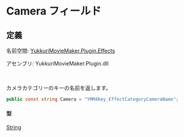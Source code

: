 # Camera フィールド

## 定義

名前空間: [YukkuriMovieMaker.Plugin.Effects](../../index)

アセンブリ: YukkuriMovieMaker.Plugin.dll

<br/>

カメラカテゴリーのキーの名前を返します。

```csharp
public const string Camera = "YMM4Key_EffectCategoryCameraName";
```

#### 型
[String](https://learn.microsoft.com/ja-jp/dotnet/api/system.string)
